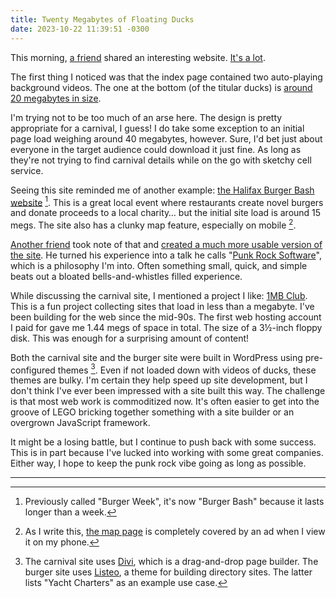 ```yaml
---
title: Twenty Megabytes of Floating Ducks
date: 2023-10-22 11:39:51 -0300
---
```


This morning, [a friend](https://mrb0.com) shared an interesting website. [It's a lot](https://eastcoastamusements.ca/).

The first thing I noticed was that the index page contained two auto-playing background videos. The one at the bottom (of the titular ducks) is [around 20 megabytes in size](https://eastcoastamusements.ca/wp-content/uploads/2018/05/rubber-ducks-floating-in-carnival-game_wkvxoaoxr__D.mp4).

I'm trying not to be too much of an arse here. The design is pretty appropriate for a carnival, I guess! I do take some exception to an initial page load weighing around 40 megabytes, however. Sure, I'd bet just about everyone in the target audience could download it just fine. As long as they're not trying to find carnival details while on the go with sketchy cell service.

Seeing this site reminded me of another example: [the Halifax Burger Bash website](https://burgerbash.ca) [^1]. This is a great local event where restaurants create novel burgers and donate proceeds to a local charity… but the initial site load is around 15 megs. The site also has a clunky map feature, especially on mobile [^2].

[Another friend](https://www.andrewburke.me) took note of that and [created a much more usable version of the site](https://burgerweek.shindigital.com). He turned his experience into a talk he calls "[Punk Rock Software](https://www.shindigital.com/blogposts/punk_rock_software_at_next_weeks_halihax_160)", which is a philosophy I'm into. Often something small, quick, and simple beats out a bloated bells-and-whistles filled experience.

While discussing the carnival site, I mentioned a project I like: [1MB Club](https://1mb.club). This is a fun project collecting sites that load in less than a megabyte. I've been building for the web since the mid-90s. The first web hosting account I paid for gave me 1.44 megs of space in total. The size of a 3½-inch floppy disk. This was enough for a surprising amount of content!

Both the carnival site and the burger site were built in WordPress using pre-configured themes [^3]. Even if not loaded down with videos of ducks, these themes are bulky. I'm certain they help speed up site development, but I don't think I've ever been impressed with a site built this way. The challenge is that most web work is commoditized now. It's often easier to get into the groove of LEGO bricking together something with a site builder or an overgrown JavaScript framework.

It might be a losing battle, but I continue to push back with some success. This is in part because I've lucked into working with some great companies. Either way, I hope to keep the punk rock vibe going as long as possible.

<hr>

[^1]: Previously called "Burger Week", it's now "Burger Bash" because it lasts longer than a week.

[^2]: As I write this, [the map page](https://burgerbash.ca/burger-map) is completely covered by an ad when I view it on my phone.

[^3]: The carnival site uses [Divi](https://www.elegantthemes.com/gallery/divi/), which is a drag-and-drop page builder. The burger site uses [Listeo](https://purethemes.net/listeo/), a theme for building directory sites. The latter lists "Yacht Charters" as an example use case.
